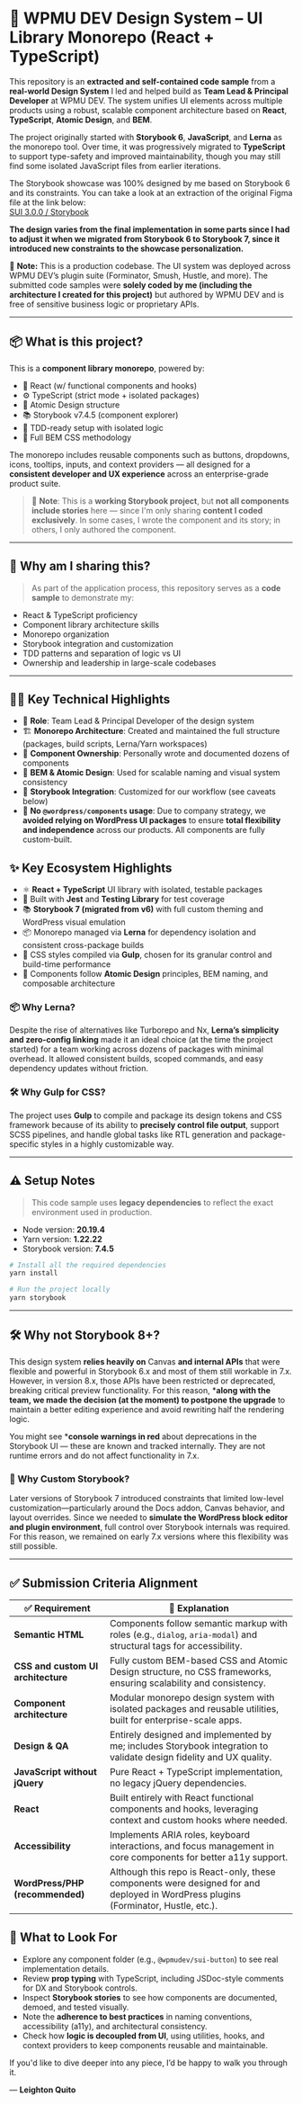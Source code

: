 # 🧩 WPMU DEV Design System – UI Library Monorepo (React + TypeScript)

This repository is an **extracted and self-contained code sample** from a **real-world Design System**
I led and helped build as **Team Lead & Principal Developer** at WPMU DEV. The system unifies UI elements
across multiple products using a robust, scalable component architecture based on **React**, **TypeScript**,
**Atomic Design**, and **BEM**.

The project originally started with **Storybook 6**, **JavaScript**, and **Lerna** as the monorepo tool.
Over time, it was progressively migrated to **TypeScript** to support type-safety and improved maintainability,
though you may still find some isolated JavaScript files from earlier iterations.

The Storybook showcase was 100% designed by me based on Storybook 6 and its constraints. You can take a look
at an extraction of the original Figma file at the link below:<br/>
[SUI 3.0.0 / Storybook](https://www.figma.com/design/sYCLaqTKOebt9N3duZNPXY/SUI-3.0.0---Storybook?node-id=0-1&t=RO7OQvIFtOYjSAcB-1)

**The design varies from the final implementation in some parts since I had to adjust it when we migrated
from Storybook 6 to Storybook 7, since it introduced new constraints to the showcase personalization.**

🔐 **Note:** This is a production codebase. The UI system was deployed across WPMU DEV’s
plugin suite (Forminator, Smush, Hustle, and more). The submitted code samples were
**solely coded by me (including the architecture I created for this project)** but authored
by WPMU DEV and is free of sensitive business logic or proprietary APIs.

---

## 📦 What is this project?

This is a **component library monorepo**, powered by:

- 🔧 React (w/ functional components and hooks)
- ⚙️ TypeScript (strict mode + isolated packages)
- 🧱 Atomic Design structure
- 📚 Storybook v7.4.5 (component explorer)
- 🧪 TDD-ready setup with isolated logic
- 🧩 Full BEM CSS methodology

The monorepo includes reusable components such as buttons, dropdowns, icons, tooltips, inputs,
and context providers — all designed for a **consistent developer and UX experience** across
an enterprise-grade product suite.

> 🔶 **Note**: This is a **working Storybook project**, but **not all components include stories**
here — since I'm only sharing **content I coded exclusively**. In some cases, I wrote the component
and its story; in others, I only authored the component.

---

## 🧠 Why am I sharing this?

> As part of the application process, this repository serves as a **code sample** to demonstrate my:
- React & TypeScript proficiency
- Component library architecture skills
- Monorepo organization
- Storybook integration and customization
- TDD patterns and separation of logic vs UI
- Ownership and leadership in large-scale codebases

---

## 🧑‍💻 Key Technical Highlights

- 💼 **Role**: Team Lead & Principal Developer of the design system
- 🏗️ **Monorepo Architecture**: Created and maintained the full structure (packages, build scripts, Lerna/Yarn workspaces)
- 🔄 **Component Ownership**: Personally wrote and documented dozens of components
- 📐 **BEM & Atomic Design**: Used for scalable naming and visual system consistency
- 📖 **Storybook Integration**: Customized for our workflow (see caveats below)
- 🧩 **No `@wordpress/components` usage**: Due to company strategy, we **avoided relying on WordPress UI packages** to ensure **total flexibility and independence** across our products. All components are fully custom-built.

## ✨ Key Ecosystem Highlights

- ⚛️ **React + TypeScript** UI library with isolated, testable packages
- 🧪 Built with **Jest** and **Testing Library** for test coverage
- 📚 **Storybook 7 (migrated from v6)** with full custom theming and WordPress visual emulation
- 📦 Monorepo managed via **Lerna** for dependency isolation and consistent cross-package builds
- 🎨 CSS styles compiled via **Gulp**, chosen for its granular control and build-time performance
- 📁 Components follow **Atomic Design** principles, BEM naming, and composable architecture

### 📦 Why Lerna?

Despite the rise of alternatives like Turborepo and Nx, **Lerna’s simplicity and zero-config linking**
made it an ideal choice (at the time the project started) for a team working across dozens of packages
with minimal overhead. It allowed consistent builds, scoped commands, and easy dependency updates
without friction.

### 🛠️ Why Gulp for CSS?

The project uses **Gulp** to compile and package its design tokens and CSS framework because of its ability
to **precisely control file output**, support SCSS pipelines, and handle global tasks like RTL generation
and package-specific styles in a highly customizable way.

---

## ⚠️ Setup Notes

> This code sample uses **legacy dependencies** to reflect the exact environment used in production.

- Node version: **20.19.4**
- Yarn version: **1.22.22**
- Storybook version: **7.4.5**

```bash
# Install all the required dependencies
yarn install

# Run the project locally
yarn storybook
```

---

## 🛠️ Why not Storybook 8+?

This design system **relies heavily on** Canvas **and internal APIs** that were flexible and powerful
in Storybook 6.x and most of them still workable in 7.x. However, in version 8.x, those APIs have been
restricted or deprecated, breaking critical preview functionality. For this reason,
***along with the team, we made the decision (at the moment) to postpone the upgrade** to maintain a
better editing experience and avoid rewriting half the rendering logic.

You might see ***console warnings in red** about deprecations in the Storybook UI — these are known and
tracked internally. They are not runtime errors and do not affect functionality in 7.x.

### 🧱 Why Custom Storybook?

Later versions of Storybook 7 introduced constraints that limited low-level customization—particularly
around the Docs addon, Canvas behavior, and layout overrides. Since we needed to
**simulate the WordPress block editor and plugin environment**, full control over Storybook internals
was required. For this reason, we remained on early 7.x versions where this flexibility was still possible.

---

## ✅ Submission Criteria Alignment

| ✅ Requirement                               | 💬 Explanation                                                                                          |
|---------------------------------------------|------------------------------------------------------------------------------------------------------|
| **Semantic HTML**                           | Components follow semantic markup with roles (e.g., `dialog`, `aria-modal`) and structural tags for accessibility. |
| **CSS and custom UI architecture**          | Fully custom BEM-based CSS and Atomic Design structure, no CSS frameworks, ensuring scalability and consistency. |
| **Component architecture**                  | Modular monorepo design system with isolated packages and reusable utilities, built for enterprise-scale apps. |
| **Design & QA**                             | Entirely designed and implemented by me; includes Storybook integration to validate design fidelity and UX quality. |
| **JavaScript without jQuery**               | Pure React + TypeScript implementation, no legacy jQuery dependencies.                                  |
| **React**                                   | Built entirely with React functional components and hooks, leveraging context and custom hooks where needed. |
| **Accessibility**                           | Implements ARIA roles, keyboard interactions, and focus management in core components for better a11y support. |
| **WordPress/PHP (recommended)**             | Although this repo is React-only, these components were designed for and deployed in WordPress plugins (Forminator, Hustle, etc.). |

## 📂 What to Look For

- Explore any component folder (e.g., `@wpmudev/sui-button`) to see real implementation details.
- Review **prop typing** with TypeScript, including JSDoc-style comments for DX and Storybook controls.
- Inspect **Storybook stories** to see how components are documented, demoed, and tested visually.
- Note the **adherence to best practices** in naming conventions, accessibility (a11y), and architectural consistency.
- Check how **logic is decoupled from UI**, using utilities, hooks, and context providers to keep components reusable and maintainable.

If you'd like to dive deeper into any piece, I’d be happy to walk you through it.

— **Leighton Quito**
